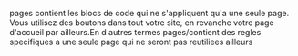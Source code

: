 pages contient les blocs de code qui ne s'appliquent qu'a une seule page.
Vous utilisez des boutons dans tout votre site, en revanche votre page d'accueil par ailleurs.En d autres termes pages/contient des regles specifiques a une seule page qui ne seront pas reutiliees ailleurs

